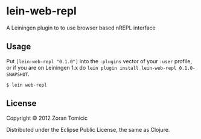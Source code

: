 # lein-web-repl

A Leiningen plugin to to use browser based nREPL interface

## Usage

Put `[lein-web-repl "0.1.0"]` into the `:plugins` vector of your
`:user` profile, or if you are on Leiningen 1.x do `lein plugin install
lein-web-repl 0.1.0-SNAPSHOT`.


    $ lein web-repl

## License

Copyright © 2012 Zoran Tomicic

Distributed under the Eclipse Public License, the same as Clojure.
